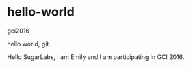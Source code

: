 # hello-world
gci2016

hello world, git.

Hello SugarLabs, I am Emily and I am participating in GCI 2016.
